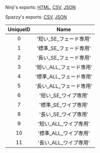 Ninji's exports: [HTML](https://wuffs.org/acnh/bcsv_140/html/FadeOutDuckingParam.html), [CSV](https://wuffs.org/acnh/bcsv_140/csv/FadeOutDuckingParam.csv), [JSON](https://wuffs.org/acnh/bcsv_140/json/FadeOutDuckingParam.json)

Spazzy's exports: [CSV](https://github.com/McSpazzy/acnh-csv/blob/master/FadeOutDuckingParam.csv), [JSON](https://github.com/McSpazzy/acnh-json/blob/master/FadeOutDuckingParam.json)

| UniqueID | Name |
|:--:|:--:|
| 0 | '短い_SE_フェード専用' | 
| 1 | '標準_SE_フェード専用' | 
| 2 | '長い_SE_フェード専用' | 
| 3 | '短い_ALL_フェード専用' | 
| 4 | '標準_ALL_フェード専用' | 
| 5 | '長い_ALL_フェード専用' | 
| 6 | '短い_SE_ワイプ専用' | 
| 7 | '標準_SE_ワイプ専用' | 
| 8 | '長い_SE_ワイプ専用' | 
| 9 | '短い_ALL_ワイプ専用' | 
| 10 | '標準_ALL_ワイプ専用' | 
| 11 | '長い_ALL_ワイプ専用' | 
